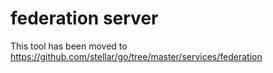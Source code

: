 # federation server

This tool has been moved to https://github.com/stellar/go/tree/master/services/federation
